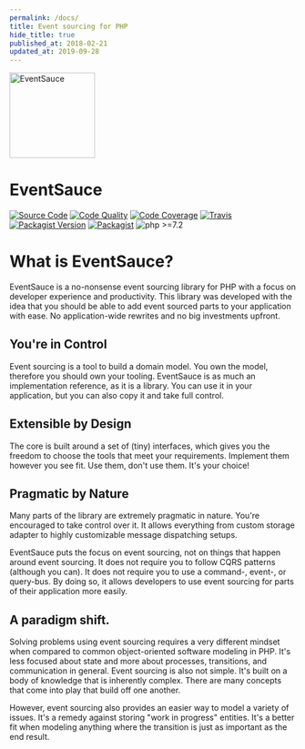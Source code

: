 ```yaml
---
permalink: /docs/
title: Event sourcing for PHP
hide_title: true
published_at: 2018-02-21
updated_at: 2019-09-28
---
```


<div class="text-center mb-8 max-w-md">
    <img id="logo" src="/static/logo.svg" height="150px" width="150px" alt="EventSauce">
    <h1 class="text-grey-darkest mt-1">
        Event<span class="text-red">Sauce</span>
    </h1>
</div>

[![Source Code](https://img.shields.io/badge/source-eventsaucephp/eventsauce-blue.svg?style=flat-square)](https://github.com/eventsaucephp/eventsauce)
[![Code Quality](https://img.shields.io/scrutinizer/g/EventSaucePHP/EventSauce.svg?style=flat-square)](https://scrutinizer-ci.com/g/EventSaucePHP/EventSauce/?branch=master)
[![Code Coverage](https://img.shields.io/scrutinizer/coverage/g/EventSaucePHP/EventSauce.svg?style=flat-square)](https://scrutinizer-ci.com/g/EventSaucePHP/EventSauce/?branch=master)
[![Travis](https://img.shields.io/travis/EventSaucePHP/EventSauce.svg?style=flat-square)](https://travis-ci.org/EventSaucePHP/EventSauce)
[![Packagist Version](https://img.shields.io/packagist/v/eventsauce/eventsauce.svg?style=flat-square)](https://packagist.org/packages/eventsauce/eventsauce)
[![Packagist](https://img.shields.io/badge/packagist-eventsauce/eventsauce-orange.svg?style=flat-square)](https://packagist.org/packages/eventsauce/eventsauce)
![php >=7.2](https://img.shields.io/packagist/php-v/eventsauce/eventsauce.svg?style=flat-square)


# What is EventSauce?

EventSauce is a no-nonsense event sourcing library for PHP with a focus on developer
experience and productivity. This library was developed with the idea that you should
be able to add event sourced parts to your application with ease. No application-wide
rewrites and no big investments upfront. 

## You're in Control

Event sourcing is a tool to build a domain model. You own the model, therefore you
should own your tooling. EventSauce is as much an implementation reference, as it is a
library. You can use it in your application, but you can also copy it and take full control.

## Extensible by Design

The core is built around a set of (tiny) interfaces, which gives you the freedom to choose
the tools that meet your requirements. Implement them however you see fit. Use them, don't
use them. It's your choice!

## Pragmatic by Nature

Many parts of the library are extremely pragmatic in nature. You're encouraged to take
control over it. It allows everything from  custom storage adapter to highly customizable
message dispatching setups.

EventSauce puts the focus on event sourcing, not on things that happen around event
sourcing. It does not require you to follow CQRS patterns (although you can). It does
not require you to use a command-, event-, or query-bus. By doing so, it allows
developers to use event sourcing for parts of their application more easily.

## A paradigm shift.

Solving problems using event sourcing requires a very different mindset when compared
to common object-oriented software modeling in PHP. It's less focused about state and more
about processes, transitions, and communication in general. Event sourcing is also not
simple. It's built on a body of knowledge that is inherently complex. There are many
concepts that come into play that build off one another.

However, event sourcing also provides an easier way to model a variety of issues. It's
a remedy against storing "work in progress" entities. It's a better fit when modeling
anything where the transition is just as important as the end result.
